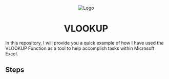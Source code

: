 <p align="center">
<img src="https://i.imgur.com/zHben3N.png" alt="Logo"/>
</p>

<h1 align="center">VLOOKUP</h1>

In this repository, I will provide you a quick example of how I have used the VLOOKUP Function as a tool to help accomplish tasks within Microsoft Excel. 

<h2>Steps</h2>
